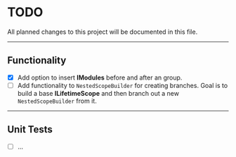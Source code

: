 # TODO

All planned changes to this project will be documented in this file.
___

## Functionality

- [x] Add option to insert **IModules** before and after an group.
- [ ] Add functionality to `NestedScopeBuilder` for creating branches. Goal is to build a base **ILifetimeScope** and then branch out a new `NestedScopeBuilder` from it.
___

## Unit Tests

- [ ] ...